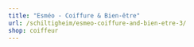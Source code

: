 ```yaml
---
title: "Esméo - Coiffure & Bien-être"
url: /schiltigheim/esmeo-coiffure-and-bien-etre-3/
shop: coiffeur
---
```

